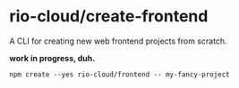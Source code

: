 # rio-cloud/create-frontend

A CLI for creating new web frontend projects from scratch.

**work in progress, duh.**

```shell
npm create --yes rio-cloud/frontend -- my-fancy-project
```
